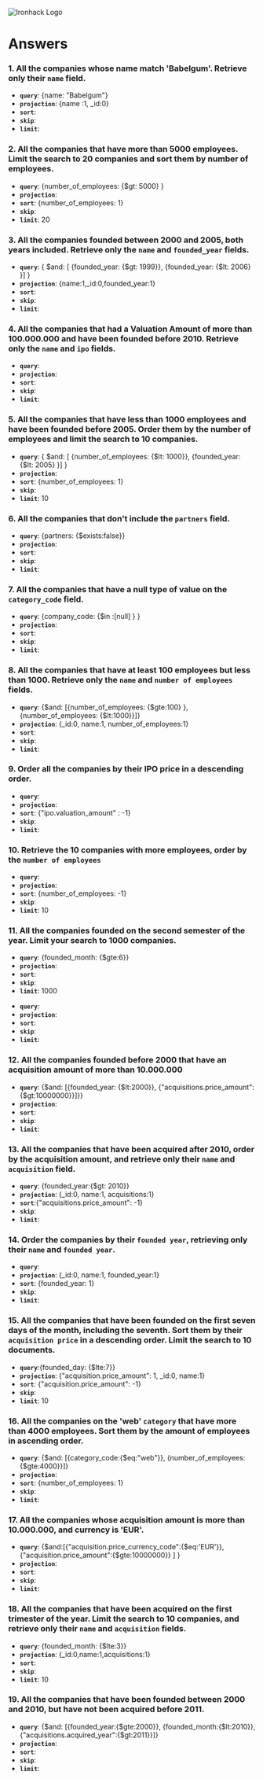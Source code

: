 ![Ironhack Logo](https://i.imgur.com/1QgrNNw.png)

# Answers

### 1. All the companies whose name match 'Babelgum'. Retrieve only their `name` field.

- **`query`**: {name: "Babelgum"}
- **`projection`**: {name :1, \_id:0}
- **`sort`**:
- **`skip`**:
- **`limit`**:

### 2. All the companies that have more than 5000 employees. Limit the search to 20 companies and sort them by **number of employees**.

- **`query`**: {number_of_employees: {\$gt: 5000} }
- **`projection`**:
- **`sort`**: {number_of_employees: 1}
- **`skip`**:
- **`limit`**: 20

### 3. All the companies founded between 2000 and 2005, both years included. Retrieve only the `name` and `founded_year` fields.

- **`query`**: { $and: [ {founded_year: {$gt: 1999}}, {founded_year: {\$lt: 2006} }] }
- **`projection`**: {name:1,\_id:0,founded_year:1}
- **`sort`**:
- **`skip`**:
- **`limit`**:

### 4. All the companies that had a Valuation Amount of more than 100.000.000 and have been founded before 2010. Retrieve only the `name` and `ipo` fields.

- **`query`**:
- **`projection`**:
- **`sort`**:
- **`skip`**:
- **`limit`**:

### 5. All the companies that have less than 1000 employees and have been founded before 2005. Order them by the number of employees and limit the search to 10 companies.

- **`query`**: { $and: [ {number_of_employees: {$lt: 1000}}, {founded_year: {\$lt: 2005} }] }
- **`projection`**:
- **`sort`**: {number_of_employees: 1}
- **`skip`**:
- **`limit`**: 10

### 6. All the companies that don't include the `partners` field.

- **`query`**: {partners: {\$exists:false}}
- **`projection`**:
- **`sort`**:
- **`skip`**:
- **`limit`**:

### 7. All the companies that have a null type of value on the `category_code` field.

- **`query`**: {company_code: {\$in :[null] } }
- **`projection`**:
- **`sort`**:
- **`skip`**:
- **`limit`**:

### 8. All the companies that have at least 100 employees but less than 1000. Retrieve only the `name` and `number of employees` fields.

- **`query`**: {$and: [{number_of_employees: {$gte:100} },{number_of_employees: {\$lt:1000}}]}
- **`projection`**: {\_id:0, name:1, number_of_employees:1}
- **`sort`**:
- **`skip`**:
- **`limit`**:

### 9. Order all the companies by their IPO price in a descending order.

- **`query`**:
- **`projection`**:
- **`sort`**: {"ipo.valuation_amount" : -1}
- **`skip`**:
- **`limit`**:

### 10. Retrieve the 10 companies with more employees, order by the `number of employees`

- **`query`**:
- **`projection`**:
- **`sort`**: {number_of_employees: -1}
- **`skip`**:
- **`limit`**: 10

### 11. All the companies founded on the second semester of the year. Limit your search to 1000 companies.

- **`query`**: {founded_month: {\$gte:6}}
- **`projection`**:
- **`sort`**:
- **`skip`**:
- **`limit`**: 1000

<!-- ### 12. All the companies that have been 'deadpooled' after the third year. -->

- **`query`**:
- **`projection`**:
- **`sort`**:
- **`skip`**:
- **`limit`**:

### 12. All the companies founded before 2000 that have an acquisition amount of more than 10.000.000

- **`query`**: {$and: [{founded_year: {$lt:2000}}, {"acquisitions.price_amount":{\$gt:10000000}}]}}
- **`projection`**:
- **`sort`**:
- **`skip`**:
- **`limit`**:

### 13. All the companies that have been acquired after 2010, order by the acquisition amount, and retrieve only their `name` and `acquisition` field.

- **`query`**: {founded_year:{\$gt: 2010}}
- **`projection`**: {\_id:0, name:1, acquisitions:1}
- **`sort`**:{"acquisitions.price_amount": -1}
- **`skip`**:
- **`limit`**:

### 14. Order the companies by their `founded year`, retrieving only their `name` and `founded year`.

- **`query`**:
- **`projection`**: {\_id:0, name:1, founded_year:1}
- **`sort`**: {founded_year: 1}
- **`skip`**:
- **`limit`**:

### 15. All the companies that have been founded on the first seven days of the month, including the seventh. Sort them by their `acquisition price` in a descending order. Limit the search to 10 documents.

- **`query`**:{founded_day: {\$lte:7}}
- **`projection`**: {"acquisition.price_amount": 1, \_id:0, name:1}
- **`sort`**: {"acquisition.price_amount": -1}
- **`skip`**:
- **`limit`**: 10

### 16. All the companies on the 'web' `category` that have more than 4000 employees. Sort them by the amount of employees in ascending order.

- **`query`**: {$and: [{category_code:{$eq:"web"}}, {number_of_employees:{\$gte:4000}}]}
- **`projection`**:
- **`sort`**: {number_of_employees: 1}
- **`skip`**:
- **`limit`**:

### 17. All the companies whose acquisition amount is more than 10.000.000, and currency is 'EUR'.

- **`query`**: {$and:[{"acquisition.price_currency_code":{$eq:'EUR'}}, {"acquisition.price_amount":{\$gte:10000000}} ] }
- **`projection`**:
- **`sort`**:
- **`skip`**:
- **`limit`**:

### 18. All the companies that have been acquired on the first trimester of the year. Limit the search to 10 companies, and retrieve only their `name` and `acquisition` fields.

- **`query`**: {founded_month: {\$lte:3}}
- **`projection`**: {\_id:0,name:1,acquisitions:1}
- **`sort`**:
- **`skip`**:
- **`limit`**: 10

### 19. All the companies that have been founded between 2000 and 2010, but have not been acquired before 2011.

- **`query`**: {$and: [{founded_year:{$gte:2000}}, {founded_month:{$lt:2010}}, {"acquisitions.acquired_year":{$gt:2011}}]}
- **`projection`**:
- **`sort`**:
- **`skip`**:
- **`limit`**:
